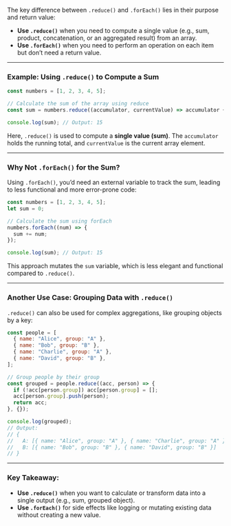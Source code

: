 The key difference between `.reduce()` and `.forEach()` lies in their purpose and return value:

- **Use `.reduce()`** when you need to compute a single value (e.g., sum, product, concatenation, or an aggregated result) from an array.
- **Use `.forEach()`** when you need to perform an operation on each item but don’t need a return value.

---

### Example: Using `.reduce()` to Compute a Sum
```javascript
const numbers = [1, 2, 3, 4, 5];

// Calculate the sum of the array using reduce
const sum = numbers.reduce((accumulator, currentValue) => accumulator + currentValue, 0);

console.log(sum); // Output: 15
```

Here, `.reduce()` is used to compute a **single value (sum)**. The `accumulator` holds the running total, and `currentValue` is the current array element.

---

### Why Not `.forEach()` for the Sum?
Using `.forEach()`, you’d need an external variable to track the sum, leading to less functional and more error-prone code:

```javascript
const numbers = [1, 2, 3, 4, 5];
let sum = 0;

// Calculate the sum using forEach
numbers.forEach((num) => {
  sum += num;
});

console.log(sum); // Output: 15
```

This approach mutates the `sum` variable, which is less elegant and functional compared to `.reduce()`.

---

### Another Use Case: Grouping Data with `.reduce()`
`.reduce()` can also be used for complex aggregations, like grouping objects by a key:

```javascript
const people = [
  { name: "Alice", group: "A" },
  { name: "Bob", group: "B" },
  { name: "Charlie", group: "A" },
  { name: "David", group: "B" },
];

// Group people by their group
const grouped = people.reduce((acc, person) => {
  if (!acc[person.group]) acc[person.group] = [];
  acc[person.group].push(person);
  return acc;
}, {});

console.log(grouped);
// Output:
// {
//   A: [{ name: "Alice", group: "A" }, { name: "Charlie", group: "A" }],
//   B: [{ name: "Bob", group: "B" }, { name: "David", group: "B" }]
// }
```

---

### Key Takeaway:
- **Use `.reduce()`** when you want to calculate or transform data into a single output (e.g., sum, grouped object).
- **Use `.forEach()`** for side effects like logging or mutating existing data without creating a new value.